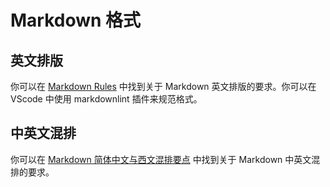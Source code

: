 # Markdown 格式

## 英文排版

你可以在 [Markdown Rules](https://github.com/markdownlint/markdownlint/blob/main/docs/RULES.md) 中找到关于 Markdown 英文排版的要求。你可以在 VScode 中使用 markdownlint 插件来规范格式。

## 中英文混排

你可以在 [Markdown 简体中文与西文混排要点](https://github.com/selfteaching/markdown-writing-with-mixed-cn-en/blob/master/README.md) 中找到关于 Markdown 中英文混排的要求。
